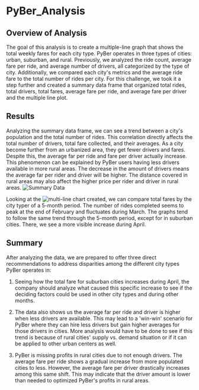 # PyBer_Analysis

## Overview of Analysis
The goal of this analysis is to create a multiple-line graph that shows the total weekly fares for each city type. PyBer operates in three types of cities: urban, suburban, and rural. Previously, we analyzed the ride count, average fare per ride, and average number of drivers, all categorized by the type of city. Additionally, we compared each city's metrics and the average ride fare to the total number of rides per city. For this challenge, we took it a step further and created a summary data frame that organized total rides, total drivers, total fares, average fare per ride, and average fare per driver and the multiple line plot.

## Results

Analyzing the summary data frame, we can see a trend between a city's population and the total number of rides. This correlation directly affects the total number of drivers, total fare collected, and their averages. As a city become further from an urbanized area, they get fewer drivers and fares. Despite this, the average far per ride and fare per driver actually increase. This phenomenon can be explained by PyBer users having less drivers available in more rural areas. The decrease in the amount of drivers means the average far per rider and driver will be higher. The distance covered in rural areas may also affect the higher price per rider and driver in rural areas. ![Summary Data]()

Looking at the ![multi-line chart]() created, we can compare total fares by the city typer of a 5-month period. The number of rides completed seems to peak at the end of February and fluctuates during March. The graphs tend to follow the same trend through the 5-month period, except for in suburban cities. There, we see a more visible increase during April.

## Summary

After analyzing the data, we are prepared to offer three direct recommendations to address disparities among the different city types PyBer operates in:

1) Seeing how the total fare for suburban cities increases during April, the company should analyze what caused this specific increase to see if the deciding factors could be used in other city types and during other months.

2) The data also shows us the average far per ride and driver is higher when less drivers are available. This may lead to a 'win-win' scenario for PyBer where they can hire less drivers but gain higher averages for those drivers in cities. More analysis would have to be done to see if this trend is because of rural cities' supply vs. demand situation or if it can be applied to other urban centers as well.

3) PyBer is missing profits in rural cities due to not enough drivers. The average fare per ride shows a gradual increase from more populated cities to less. However, the average fare per driver drastically increases among this same shift. This may indicate that the driver amount is lower than needed to optimized PyBer's profits in rural areas.
